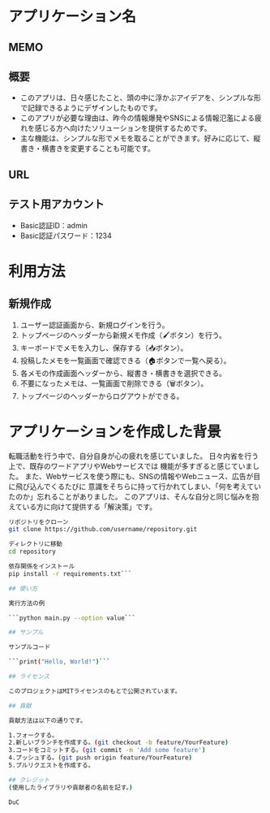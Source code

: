 # アプリケーション名

## MEMO

## 概要
- このアプリは、日々感じたこと、頭の中に浮かぶアイデアを、シンプルな形で記録できるようにデザインしたものです。
- このアプリが必要な理由は、昨今の情報爆発やSNSによる情報氾濫による疲れを感じる方へ向けたソリューションを提供するためです。
- 主な機能は、シンプルな形でメモを取ることができます。好みに応じて、縦書き・横書きを変更することも可能です。

## URL

## テスト用アカウント
- Basic認証ID：admin
- Basic認証パスワード：1234

# 利用方法
## 新規作成
1. ユーザー認証画面から、新規ログインを行う。
2. トップページのヘッダーから新規メモ作成（🖌ボタン︎）を行う。
3. キーボードでメモを入力し、保存する（📥ボタン）。
4. 投稿したメモを一覧画面で確認できる（🏠ボタンで一覧へ戻る）。
5. 各メモの作成画面ヘッダーから、縦書き・横書きを選択できる。
6. 不要になったメモは、一覧画面で削除できる（🗑︎ボタン）。
7. トップページのヘッダーからログアウトができる。

# アプリケーションを作成した背景
転職活動を行う中で、自分自身が心の疲れを感じていました。
日々内省を行う上で、既存のワードアプリやWebサービスでは 機能が多すぎると感じていました。
また、Webサービスを使う際にも、SNSの情報やWebニュース、広告が目に飛び込んでくるたびに
意識をそちらに持って行かれてしまい、「何を考えていたのか」忘れることがありました。
このアプリは、そんな自分と同じ悩みを抱えている方に向けて提供する「解決策」です。


```bash
リポジトリをクローン
git clone https://github.com/username/repository.git

ディレクトリに移動
cd repository

依存関係をインストール
pip install -r requirements.txt```

## 使い方

実行方法の例

```python main.py --option value```

## サンプル

サンプルコード

```print("Hello, World!")```

## ライセンス

このプロジェクトはMITライセンスのもとで公開されています。

## 貢献

貢献方法は以下の通りです。

1.フォークする。
2.新しいブランチを作成する。(git checkout -b feature/YourFeature)
3.コードをコミットする。(git commit -m 'Add some feature')
4.プッシュする。(git push origin feature/YourFeature)
5.プルリクエストを作成する。

## クレジット
(使用したライブラリや貢献者の名前を記す。)

DuC

